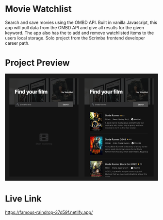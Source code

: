 # Movie Watchlist
Search and save movies using the OMBD API. Built in vanilla Javascript, this app will pull data from the OMBD API and give all results for the given keyword.
The app also has the to add and remove watchlisted items to the users local storage. Solo project from the Scrimba frontend developer career path.

# Project Preview
![alt text](https://github.com/joshmejia07/Movie-Watchlist/blob/main/images/movie-watchlist-screenshot.png)

# Live Link
https://famous-raindrop-37d59f.netlify.app/

